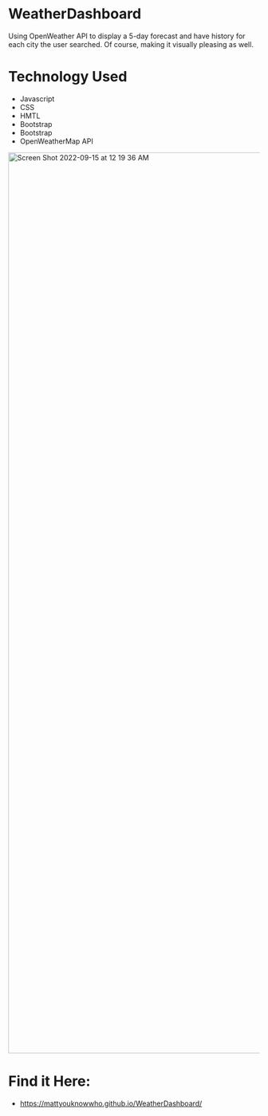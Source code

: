 # WeatherDashboard
Using OpenWeather API to display a 5-day forecast and have history for each city the user searched. Of course, making it visually pleasing as well.

# Technology Used 

- Javascript
- CSS
- HMTL
- Bootstrap
- Bootstrap
- OpenWeatherMap API
 <img width="1807" alt="Screen Shot 2022-09-15 at 12 19 36 AM" src="https://user-images.githubusercontent.com/99387661/190340227-afdcb95e-d813-477f-9cf3-fc6e50377835.png">


# Find it Here: 
- https://mattyouknowwho.github.io/WeatherDashboard/ 
